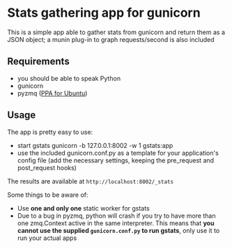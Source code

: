 # Stats gathering app for gunicorn

This is a simple app able to gather stats from gunicorn and return them as a 
JSON object; a munin plug-in to graph requests/second is also included

## Requirements
* you should be able to speak Python
* gunicorn
* pyzmq ([PPA for Ubuntu](https://launchpad.net/~chris-lea/+archive/zeromq))

## Usage
The app is pretty easy to use:
* start gstats
    gunicorn -b 127.0.0.1:8002 -w 1 gstats:app
* use the included gunicorn.conf.py as a template for your application's config 
file (add the necessary settings, keeping the pre_request and post_request hooks)

The results are available at `http://localhost:8002/_stats`

Some things to be aware of:

* Use **one and only one** static worker for gstats
* Due to a bug in pyzmq, python will crash if you try to have more than one 
zmq.Context active in the same interpreter. This means that **you cannot use 
the supplied `gunicorn.conf.py` to run gstats**, only use it to run your 
actual apps


